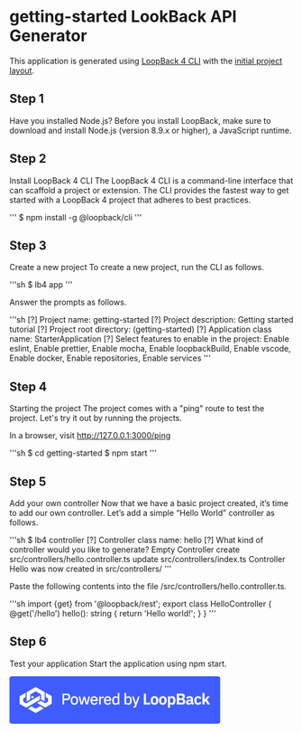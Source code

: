 # getting-started LookBack API Generator

This application is generated using [LoopBack 4 CLI](https://loopback.io/doc/en/lb4/Command-line-interface.html) with the
[initial project layout](https://loopback.io/doc/en/lb4/Loopback-application-layout.html).

## Step 1
Have you installed Node.js?
Before you install LoopBack, make sure to download and install Node.js (version 8.9.x or higher), a JavaScript runtime.

## Step 2
Install LoopBack 4 CLI
The LoopBack 4 CLI is a command-line interface that can scaffold a project or extension. The CLI provides the fastest way to get started with a LoopBack 4 project that adheres to best practices.

'''
$ npm install -g @loopback/cli
'''
                    
## Step 3
Create a new project
To create a new project, run the CLI as follows.

'''sh
$ lb4 app
'''
                    
Answer the prompts as follows.

'''sh
[?] Project name: getting-started
[?] Project description: Getting started tutorial
[?] Project root directory: (getting-started)
[?] Application class name: StarterApplication
[?] Select features to enable in the project: Enable eslint, Enable prettier, Enable mocha, Enable loopbackBuild, Enable vscode, Enable docker, Enable repositories, Enable services
'''

## Step 4
Starting the project
The project comes with a "ping" route to test the project. Let's try it out by running the projects.

In a browser, visit http://127.0.0.1:3000/ping

'''sh
$ cd getting-started
$ npm start
'''
                    
## Step 5
Add your own controller
Now that we have a basic project created, it’s time to add our own controller. Let’s add a simple “Hello World” controller as follows.

'''sh
 $ lb4 controller
[?] Controller class name: hello
[?] What kind of controller would you like to generate? Empty Controller
    create src/controllers/hello.controller.ts
    update src/controllers/index.ts
Controller Hello was now created in src/controllers/
'''
                    
Paste the following contents into the file /src/controllers/hello.controller.ts.

'''sh
import {get} from '@loopback/rest';
export class HelloController {
  @get('/hello')
  hello(): string {
    return 'Hello world!';
  }
}
'''

## Step 6
Test your application
Start the application using npm start.

[![LoopBack](https://github.com/loopbackio/loopback-next/raw/master/docs/site/imgs/branding/Powered-by-LoopBack-Badge-(blue)-@2x.png)](http://loopback.io/)
